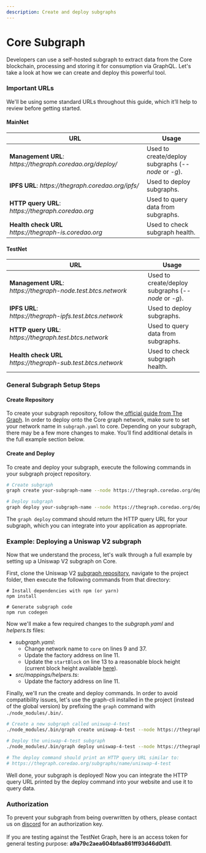 ```yaml
---
description: Create and deploy subgraphs
---
```


# Core Subgraph

Developers can use a self-hosted subgraph to extract data from the Core blockchain, processing and storing it for consumption via GraphQL. Let's take a look at how we can create and deploy this powerful tool.

### Important URLs

We'll be using some standard URLs throughout this guide, which it’ll help to review before getting started.

#### MainNet

<table><thead><tr><th width="342">URL</th><th>Usage</th></tr></thead><tbody><tr><td><strong>Management URL</strong>: <em>https://thegraph.coredao.org/deploy/</em></td><td>Used to create/deploy subgraphs (<em>--node</em> or <em>-g</em>).</td></tr><tr><td><strong>IPFS URL</strong>: <em>https://thegraph.coredao.org/ipfs/</em></td><td>Used to deploy subgraphs.</td></tr><tr><td><strong>HTTP query URL</strong>: <em>https://thegraph.coredao.org</em></td><td>Used to query data from subgraphs.</td></tr><tr><td><strong>Health check URL</strong><br><em>https://thegraph-is.coredao.org</em> </td><td>Used to check subgraph health.</td></tr></tbody></table>

#### TestNet

<table><thead><tr><th width="345">URL</th><th>Usage</th></tr></thead><tbody><tr><td><strong>Management URL</strong>: <br><em>https://thegraph-node.test.btcs.network</em></td><td>Used to create/deploy subgraphs (<em>--node</em> or <em>-g</em>).</td></tr><tr><td><strong>IPFS URL</strong>: <br><em>https://thegraph-ipfs.test.btcs.network</em></td><td>Used to deploy subgraphs.</td></tr><tr><td><strong>HTTP query URL</strong>: <br><em>https://thegraph.test.btcs.network</em></td><td>Used to query data from subgraphs.</td></tr><tr><td><strong>Health check URL</strong><br><em>https://thegraph-sub.test.btcs.network</em></td><td>Used to check subgraph health.</td></tr></tbody></table>

### General Subgraph Setup Steps

#### Create Repository

To create your subgraph repository, follow the[ official guide from The Graph](https://thegraph.com/docs/en/developing/creating-a-subgraph/). In order to deploy onto the Core graph network, make sure to set your network name in `subgraph.yaml` to core. Depending on your subgraph, there may be a few more changes to make. You’ll find additional details in the full example section below.

#### Create and Deploy

To create and deploy your subgraph, execute the following commands in your subgraph project repository.

```bash
# Create subgraph
graph create your-subgraph-name --node https://thegraph.coredao.org/deploy/

# Deploy subgraph
graph deploy your-subgraph-name --node https://thegraph.coredao.org/deploy/ --ipfs https://thegraph.coredao.org/ipfs/
```

The `graph deploy` command should return the HTTP query URL for your subgraph, which you can integrate into your application as appropriate.

### Example: Deploying a Uniswap V2 subgraph

Now that we understand the process, let's walk through a full example by setting up a Uniswap V2 subgraph on Core.&#x20;

First, clone the Uniswap V2 [subgraph repository](https://github.com/Uniswap/v2-subgraph), navigate to the project folder, then execute the following commands from that directory:

```
# Install dependencies with npm (or yarn)
npm install

# Generate subgraph code
npm run codegen
```

Now we'll make a few required changes to the _subgraph.yaml_ and _helpers.ts_ files:

* _subgraph.yaml_:
  * Change network name to `core` on lines 9 and 37.
  * Update the factory address on line 11.
  * Update the `startBlock` on line 13 to a reasonable block height (current block height available [here](https://scan.coredao.org/)).
* _src/mappings/helpers.ts_:
  * Update the factory address on line 11.

Finally, we'll run the create and deploy commands. In order to avoid compatibility issues, let's use the graph-cli installed in the project (instead of the global version) by prefixing the `graph` command with `./node_modules/.bin/`.

```bash
# Create a new subgraph called uniswap-4-test
./node_modules/.bin/graph create uniswap-4-test --node https://thegraph.coredao.org/deploy/

# Deploy the uniswap-4-test subgraph
./node_modules/.bin/graph deploy uniswap-4-test --node https://thegraph.coredao.org/deploy/ --ipfs https://thegraph.coredao.org/ipfs/

# The deploy command should print an HTTP query URL similar to:
# https://thegraph.coredao.org/subgraphs/name/uniswap-4-test
```

Well done, your subgraph is deployed! Now you can integrate the HTTP query URL printed by the deploy command into your website and use it to query data.

### Authorization

To prevent your subgraph from being overwritten by others, please contact us on [discord](https://discord.com/invite/coredaoofficial) for an authorization key.\
\
If you are testing against the TestNet Graph, here is an access token for general testing purpose: **a9a79c2aea604bfaa861ff93d46d0d11**.

